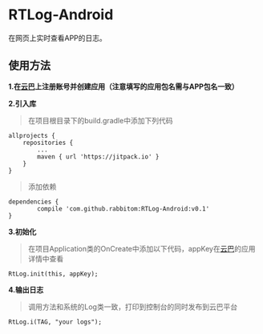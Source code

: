 # RTLog-Android
在网页上实时查看APP的日志。

## 使用方法
**1.在[云巴](https://yunba.io)上注册账号并创建应用（注意填写的应用包名需与APP包名一致）**

**2.引入库**
> 在项目根目录下的build.gradle中添加下列代码

	allprojects {
		repositories {
			...
			maven { url 'https://jitpack.io' }
		}
	}
	
> 添加依赖

    dependencies {
	        compile 'com.github.rabbitom:RTLog-Android:v0.1'
	}
	
**3.初始化**
> 在项目Application类的OnCreate中添加以下代码，appKey在[云巴](https://yunba.io)的应用详情中查看

	RtLog.init(this, appKey);

**4.输出日志**
> 调用方法和系统的Log类一致，打印到控制台的同时发布到云巴平台

	RtLog.i(TAG, "your logs");
